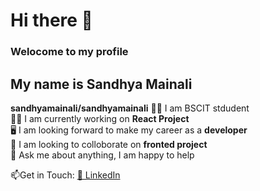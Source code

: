# Hi there 👋 
### **Welocome to my profile**
## My name is **Sandhya Mainali**
**sandhyamainali/sandhyamainali** 
🧑‍🎓 I am BSCIT stdudent <br>
🧑‍💻 I am currently working on **React Project** <br>
 🖥️ I am looking forward to make my career as a  **developer**<br>
👯 I am looking to colloborate on  **fronted project**<br>
💬 Ask me about anything, I am happy to help

📫Get in Touch:
[🔗 LinkedIn](https://www.linkedin.com/public-profile/settings?trk=d_flagship3_profile_self_view_public_profile)




